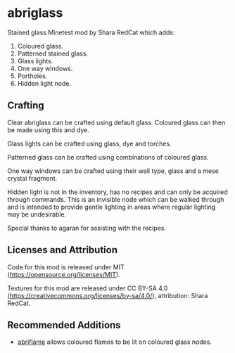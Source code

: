 abriglass
===

Stained glass Minetest mod by Shara RedCat which adds:

1. Coloured glass.
2. Patterned stained glass.
3. Glass lights.
4. One way windows. 
5. Portholes.
6. Hidden light node.


Crafting
---------

Clear abriglass can be crafted using default glass. Coloured glass can then be made using this and dye. 

Glass lights can be crafted using glass, dye and torches.

Patterned glass can be crafted using combinations of coloured glass.

One way windows can be crafted using their wall type, glass and a mese crystal fragment. 

Hidden light is not in the inventory, has no recipes and can only be acquired through commands. This is an invisible node which can be walked through and is intended to provide gentle lighting in areas where regular lighting may be undesirable. 

Special thanks to agaran for assisting with the recipes. 


Licenses and Attribution
-----------------------

Code for this mod is released under MIT (https://opensource.org/licenses/MIT).

Textures for this mod are released under CC BY-SA 4.0 (https://creativecommons.org/licenses/by-sa/4.0/), attribution: Shara RedCat.


Recommended Additions
-----------------------

- [abriflame](https://github.com/mt-mods/abriflame) allows coloured flames to be lit on coloured glass nodes.